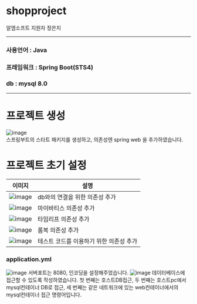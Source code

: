 # shopproject

알엠소프트 지원자 정은지

---
### 사용언어   : Java
### 프레임워크 : Spring Boot(STS4)
### db : mysql 8.0
---

# 프로젝트 생성<br>
![image](https://user-images.githubusercontent.com/109579667/226466080-ad8c8c0c-030c-4112-b93f-5763df468246.png)<br>
스프링부트의 스타트 패키지를 생성하고, 의존성엔 spring web 을 추가하였습니다.<br>

# 프로젝트 초기 설정<br>
|이미지|설명|
|--|--|
|![image](https://user-images.githubusercontent.com/109579667/226468254-f4fa2e16-a137-4fd3-b539-9f0bddc825cb.png)|db와의 연결을 위한 의존성 추가|
|![image](https://user-images.githubusercontent.com/109579667/226469024-1b22b827-c3bf-42eb-9a84-76b4e9cf4aa0.png)|마이바티스 의존성 추가|
|![image](https://user-images.githubusercontent.com/109579667/226468802-8529f50d-1f90-4702-b2d2-806b10fa5781.png)|타임리프 의존성 추가|
|![image](https://user-images.githubusercontent.com/109579667/226468863-1b0dcd6f-38ab-413b-a2d0-5e2a77acde44.png)|롬복 의존성 추가|
|![image](https://user-images.githubusercontent.com/109579667/226468947-d8978227-9847-4cc1-8e2a-0adfa0bda631.png)|테스트 코드를 이용하기 위한 의존성 추가|

### application.yml 
![image](https://user-images.githubusercontent.com/109579667/226469393-936c1778-00a4-4d7d-b78d-8a1257d927e0.png)
서버포트는 8080, 인코딩을 설정해주었습니다.
![image](https://user-images.githubusercontent.com/109579667/226470181-ae0cbe34-0ad6-4e8c-82ed-284a7def061b.png)
데이터베이스에 접근할 수 있도록 작성하였습니다. 첫 번째는 호스트DB접근, 두 번째는 호스트pc에서 mysql컨테이너 DB로 접근, 세 번째는 같은 네트워크에 있는 web컨테이너에서의 mysql컨테이너 접근 명령어입니다.


